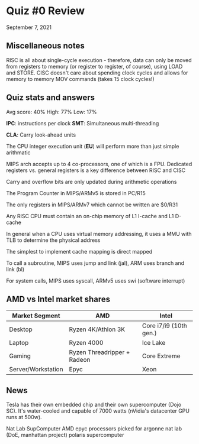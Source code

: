 # Quiz #0 Review
September 7, 2021

## Miscellaneous notes
RISC is all about single-cycle execution - therefore, data can only be moved from registers to memory (or register to register, of course), using LOAD and STORE. CISC doesn't care about spending clock cycles and allows for memory to memory MOV commands (takes 15 clock cycles!)

## Quiz stats and answers
Avg score: 40%
High: 77%
Low: 17%

**IPC**: instructions per clock
**SMT**: Simultaneous multi-threading

**CLA**: Carry look-ahead units

The CPU integer execution unit (**EU**) will perform more than just simple arithmatic

MIPS arch accepts up to 4 co-processors, one of which is a FPU. Dedicated registers vs. general registers is a key difference between RISC and CISC

Carry and overflow bits are only updated during arithmetic operations

The Program Counter in MIPS/ARMv5 is stored in PC/R15

The only registers in MIPS/ARMv7 which cannot be written are $0/R31

Any RISC CPU must contain an on-chip memory of L1 I-cache and L1 D-cache

In general when a CPU uses virtual memory addressing, it uses a MMU with TLB to determine the physical address

The simplest to implement cache mapping is direct mapped

To call a subroutine, MIPS uses jump and link (jal), ARM uses branch and link (bl)

For system calls, MIPS uses syscall, ARMv5 uses swi (software interrupt)

## AMD vs Intel market shares
| Market Segment | AMD | Intel |
| --- | --- | --- | 
| Desktop | Ryzen 4K/Athlon 3K | Core i7/i9 (10th gen.) |
| Laptop | Ryzen 4000 | Ice Lake |
| Gaming | Ryzen Threadripper + Radeon | Core Extreme |
| Server/Workstation | Epyc | Xeon |

## News
Tesla has their own embedded chip and their own supercomputer (Dojo SC). It's water-cooled and capable of 7000 watts (nVidia's datacenter GPU runs at 500w). 

Nat Lab SupComputer
AMD epyc processors picked for argonne nat lab (DoE, manhattan project) polaris supercomputer